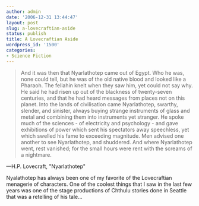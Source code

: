 ```yaml
---
author: admin
date: '2006-12-31 13:44:47'
layout: post
slug: a-lovecraftian-aside
status: publish
title: A Lovecraftian Aside
wordpress_id: '1500'
categories:
- Science Fiction
---
```

<blockquote>And it was then that Nyarlathotep came out of Egypt. Who he was, none could tell, but he was of the old native blood and looked like a Pharaoh. The fellahin knelt when they saw him, yet could not say why. He said he had risen up out of the blackness of twenty-seven centuries, and that he had heard messages from places not on this planet. Into the lands of civilisation came Nyarlathotep, swarthy, slender, and sinister, always buying strange instruments of glass and metal and combining them into instruments yet stranger. He spoke much of the sciences - of electricity and psychology - and gave exhibitions of power which sent his spectators away speechless, yet which swelled his fame to exceeding magnitude. Men advised one another to see Nyarlathotep, and shuddered. And where Nyarlathotep went, rest vanished; for the small hours were rent with the screams of a nightmare.</blockquote>
—H.P. Lovecraft, "Nyarlathotep"

Nyalathotep has always been one of my favorite of the Lovecraftian menagerie of characters. One of the coolest things that I saw in the last few years was one of the stage productions of Chthulu stories done in Seattle that was a retelling of his tale...
